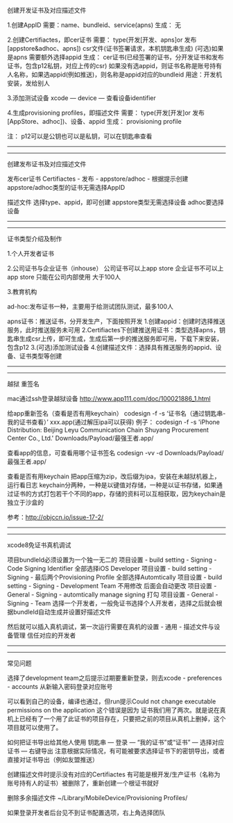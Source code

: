 
创建开发证书及对应描述文件

1.创建AppID
需要：name、bundleid、service(apns)
生成： 无

2.创建Certifiactes，即cer证书
需要：
type(开发[开发、apns]or 发布[appstore&adhoc、apns])
csr文件(证书签署请求，本机钥匙串生成)
(可选)如果是apns 需要额外选择appid
生成：
cer证书(已经签署的证书，分开发证书和发布证书，包含p12私钥，对应上传的csr)
如果没有选appid，则证书名称是账号持有人名称，如果选appid(例如推送)，则名称是appid对应的bundleid
用途：开发机安装，发给别人

3.添加测试设备
xcode — device — 查看设备identifier

4.生成provisioning profiles，即描述文件
需要：
type(开发[开发]or 发布[AppStore、adhoc])、设备、appid
生成：
provisioning profile

注：
p12可以是公钥也可以是私钥，可以在钥匙串查看

************************************************************************************************************************************************
************************************************************************************************************************************************

创建发布证书及对应描述文件

发布cer证书
Certifiactes - 发布 - appstore/adhoc - 根据提示创建
appstore/adhoc类型的证书无需选择AppID

描述文件
选择type、appid，即可创建
appstore类型无需选择设备
adhoc要选择设备


************************************************************************************************************************************************
************************************************************************************************************************************************

证书类型介绍及制作


1.个人开发者证书

2.公司证书与企业证书（inhouse）
公司证书可以上app store
企业证书不可以上app store 只能在公司内部使用 大于100人

3.教育机构

ad-hoc:发布证书一种，主要用于给测试团队测试，最多100人


apns证书：推送证书，分开发生产，下面按照开发
1.创建appid：创建时选择推送服务，此时推送服务未可用
2.Certifiactes下创建推送用证书：类型选择apns，钥匙串生成csr上传，即可生成，生成后第一步的推送服务即可用，下载下来安装，包含p12
3.(可选)添加测试设备
4.创建描述文件：选择具有推送服务的appid、设备、证书类型等创建


************************************************************************************************************************************************
************************************************************************************************************************************************

越狱 重签名

mac通过ssh登录越狱设备
http://www.app111.com/doc/100021886_1.html

给app重新签名（查看是否有用keychain）
codesign -f -s ‘证书名（通过钥匙串-我的证书查看）’ xxx.app(通过解压ipa可以获得)
例子：
codesign -f -s 'iPhone Distribution: Beijing Leyu Communication Chain Shuyang Procurement Center Co., Ltd.' Downloads/Payload/最强王者.app/

查看app的信息，可查看用哪个证书签名
codesign -vv -d Downloads/Payload/最强王者.app/

查看是否有用keychain
把app压缩为zip，改后缀为ipa，安装在未越狱机器上，运行看日志
keychain分两种，一种是以键值对存储，一种是以证书存储，如果通过证书的方式打包若干个不同的app，存储的资料可以互相获取，因为keychain是独立于沙盒的

参考：http://objccn.io/issue-17-2/



************************************************************************************************************************************************
************************************************************************************************************************************************

xcode8免证书真机调试

项目bundleId必须设置为一个独一无二的
项目设置 - build setting - Signing - Code Signing Identifier 全部选择iOS Developer
项目设置 - build setting - Signing - 最后两个Provisioning Profile 全部选择Automtically
项目设置 - build setting - Signing - Development Team 不用修改 后面会自动更改
项目设置 - General - Signing - automtically manage signing 打勾
项目设置 - General - Signing - Team 选择一个开发者，一般免证书选择个人开发者，选择之后就会根据bundleId自动生成并设置好描述文件

然后就可以插入真机调试，第一次运行需要在真机的设置 - 通用 - 描述文件与设备管理 信任对应的开发者

************************************************************************************************************************************************
************************************************************************************************************************************************

常见问题

选择了development team之后提示过期要重新登录，则去xcode - preferences - accounts 从新输入密码登录对应账号

可以看到自己的设备，编译也通过，但run提示Could not change executable permissions on the application
这个错误是因为 证书我们用了两次。就是说在真机上已经有了一个用了此证书的项目存在，只要把之前的项目从真机上删掉，这个项目就可以使用了。

如何把证书导出给其他人使用
钥匙串 — 登录 — “我的证书”或“证书” — 选择对应证书 — 右键导出
注意根据实际情况，有可能被要求选择证书下的密钥导出，或者直接对证书导出（例如友盟推送）

创建描述文件时提示没有对应的Certifiactes
有可能是根开发/生产证书（名称为账号持有人的证书）被删除了，重新创建一个根证书就好

删除多余描述文件
~/Library/MobileDevice/Provisioning Profiles/

如果登录开发者后台见不到证书配置选项，右上角选择团队
